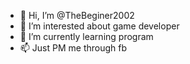 - 👋 Hi, I’m @TheBeginer2002
- 👀 I’m interested about game developer
- 🌱 I’m currently learning program
- 📫 Just PM me through fb

<!---
TheBeginer2002/TheBeginer2002 is a ✨ special ✨ repository because its `README.md` (this file) appears on your GitHub profile.
You can click the Preview link to take a look at your changes.
--->
